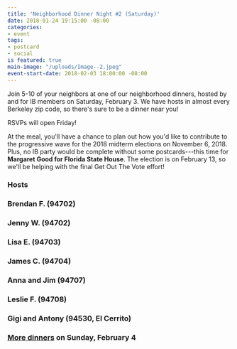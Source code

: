 ```yaml
---
title: 'Neighborhood Dinner Night #2 (Saturday)'
date: 2018-01-24 19:15:00 -08:00
categories:
- event
tags:
- postcard
- social
is featured: true
main-image: "/uploads/Image--2.jpeg"
event-start-date: 2018-02-03 18:00:00 -08:00
---
```


Join 5-10 of your neighbors at one of our neighborhood dinners, hosted by and for IB members on Saturday, February 3. We have hosts in almost every Berkeley zip code, so there's sure to be a dinner near you!

RSVPs will open Friday!

At the meal, you'll have a chance to plan out how you'd like to contribute to the progressive wave for the 2018 midterm elections on November 6, 2018. Plus, no IB party would be complete without some postcards---this time for **Margaret Good for Florida State House**. The election is on February 13, so we'll be helping with the final Get Out The Vote effort!

### Hosts

### Brendan F. (94702)

### Jenny W. (94702)

### Lisa E. (94703)

### James C. (94704)

### Anna and Jim (94707)

### Leslie F. (94708)

### Gigi and Antony (94530, El Cerrito)

### [More dinners](https://www.indivisibleberkeley.org/event/neighborhood-dinners-2018-02-04) on Sunday, February 4